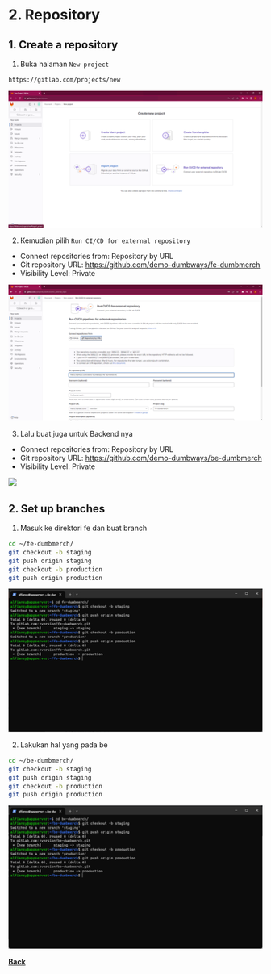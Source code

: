 # 2. Repository

## 1. Create a repository

1. Buka halaman `New project`
```bash
https://gitlab.com/projects/new
```
<img src="images/image01-01.png">

2. Kemudian pilih `Run CI/CD for external repository`
- Connect repositories from: Repository by URL
- Git repository URL: https://github.com/demo-dumbways/fe-dumbmerch
- Visibility Level: Private
<img src="images/image01-02.png">

3. Lalu buat juga untuk Backend nya
- Connect repositories from: Repository by URL
- Git repository URL: https://github.com/demo-dumbways/be-dumbmerch
- Visibility Level: Private
<img src="images/image01-04.png">

## 2. Set up branches

1. Masuk ke direktori fe dan buat branch 
```bash
cd ~/fe-dumbmerch/
git checkout -b staging
git push origin staging
git checkout -b production
git push origin production
```
<img src="images/image02-01.png">

2. Lakukan hal yang pada be

```bash
cd ~/be-dumbmerch/
git checkout -b staging
git push origin staging
git checkout -b production
git push origin production
```
<img src="images/image02-02.png">

[**Back**](../README.md)